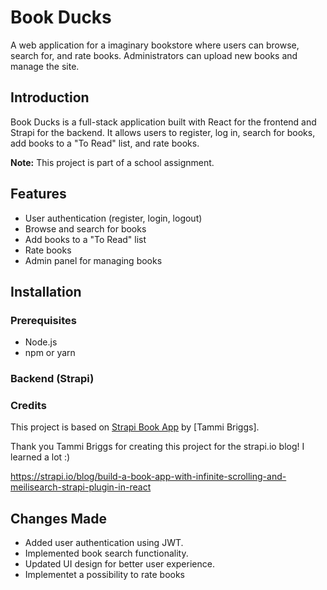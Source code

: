 # Book Ducks

A web application for a imaginary bookstore where users can browse, search for, and rate books. Administrators can upload new books and manage the site.


## Introduction
Book Ducks is a full-stack application built with React for the frontend and Strapi for the backend. It allows users to register, log in, search for books, add books to a "To Read" list, and rate books.

**Note:** This project is part of a school assignment.

## Features
- User authentication (register, login, logout)
- Browse and search for books
- Add books to a "To Read" list
- Rate books
- Admin panel for managing books

## Installation

### Prerequisites
- Node.js
- npm or yarn

### Backend (Strapi)

### Credits 


This project is based on [Strapi Book App](https://github.com/Tammibriggs/strapi-book-app.git) by [Tammi Briggs].

Thank you Tammi Briggs for creating this project for the strapi.io blog! I learned a lot :)

https://strapi.io/blog/build-a-book-app-with-infinite-scrolling-and-meilisearch-strapi-plugin-in-react

## Changes Made

- Added user authentication using JWT.
- Implemented book search functionality.
- Updated UI design for better user experience.
- Implementet a possibility to rate books 